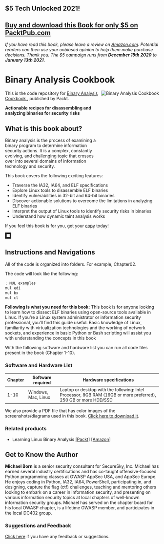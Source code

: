 ## $5 Tech Unlocked 2021!
[Buy and download this Book for only $5 on PacktPub.com](https://www.packtpub.com/product/binary-analysis-cookbook/9781789807608)
-----
*If you have read this book, please leave a review on [Amazon.com](https://www.amazon.com/gp/product/1789807603).     Potential readers can then use your unbiased opinion to help them make purchase decisions. Thank you. The $5 campaign         runs from __December 15th 2020__ to __January 13th 2021.__*

# Binary Analysis Cookbook 

<a href="https://www.packtpub.com/in/security/binary-analysis-cookbook?utm_source=github&utm_medium=repository&utm_campaign=9781789807608"><img src="https://www.packtpub.com/media/catalog/product/cache/e4d64343b1bc593f1c5348fe05efa4a6/9/7/9781789807608-original.jpeg" alt="Binary Analysis Cookbook " height="256px" align="right"></a>

This is the code repository for [Binary Analysis Cookbook ](https://www.packtpub.com/in/security/binary-analysis-cookbook?utm_source=github&utm_medium=repository&utm_campaign=9781789807608), published by Packt.

**Actionable recipes for disassembling and analyzing binaries for security risks**

## What is this book about?
Binary analysis is the process of examining a binary program to determine information security actions. It is a complex, constantly evolving, and challenging topic that crosses over into several domains of information technology and security. 

This book covers the following exciting features:
* Traverse the IA32, IA64, and ELF specifications 
* Explore Linux tools to disassemble ELF binaries 
* Identify vulnerabilities in 32-bit and 64-bit binaries 
* Discover actionable solutions to overcome the limitations in analyzing ELF binaries 
* Interpret the output of Linux tools to identify security risks in binaries 
* Understand how dynamic taint analysis works

If you feel this book is for you, get your [copy](https://www.amazon.com/dp/1789807603) today!

<a href="https://www.packtpub.com/?utm_source=github&utm_medium=banner&utm_campaign=GitHubBanner"><img src="https://raw.githubusercontent.com/PacktPublishing/GitHub/master/GitHub.png" 
alt="https://www.packtpub.com/" border="5" /></a>

## Instructions and Navigations
All of the code is organized into folders. For example, Chapter02.

The code will look like the following:
```
; MUL examples
mul edi
mul bx
mul cl
```

**Following is what you need for this book:**
This book is for anyone looking to learn how to dissect ELF binaries using open-source tools available in Linux. If you’re a Linux system administrator or information security professional, you’ll find this guide useful. Basic knowledge of Linux, familiarity with virtualization technologies and the working of network sockets, and experience in basic Python or Bash scripting will assist you with understanding the concepts in this book

With the following software and hardware list you can run all code files present in the book (Chapter 1-10).
### Software and Hardware List
| Chapter | Software required | Hardware specifications |
| -------- | ------------------------------------ | ----------------------------------- |
| 1-10 | Windows, Mac, Linux | Laptop or desktop with the following: Intel Processor, 8GB RAM (16GB or more preferred), 250 GB or more HDD/SSD |

We also provide a PDF file that has color images of the screenshots/diagrams used in this book. [Click here to download it](https://static.packt-cdn.com/downloads/9781789807608_ColorImages.pdf).

### Related products
* Learning Linux Binary Analysis  [[Packt]](https://www.packtpub.com/gb/networking-and-servers/learning-linux-binary-analysis?utm_source=github&utm_medium=repository&utm_campaign=9781782167105) [[Amazon]](https://www.amazon.com/dp/1782167102)

## Get to Know the Author
**Michael Born**
is a senior security consultant for SecureSky, Inc. Michael has earned several industry certifications and has co-taught offensive-focused Python programming classes at OWASP AppSec USA, and AppSec Europe. He enjoys coding in Python, IA32, IA64, PowerShell, participating in, and designing, capture the flag (ctf) challenges, teaching and mentoring others looking to embark on a career in information security, and presenting on various information security topics at local chapters of well-known information security groups. Michael has served on the chapter board for his local OWASP chapter, is a lifetime OWASP member, and participates in the local DC402 group.

### Suggestions and Feedback
[Click here](https://docs.google.com/forms/d/e/1FAIpQLSdy7dATC6QmEL81FIUuymZ0Wy9vH1jHkvpY57OiMeKGqib_Ow/viewform) if you have any feedback or suggestions.



